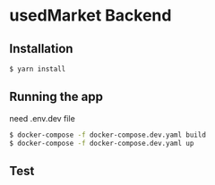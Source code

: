 # usedMarket Backend

## Installation

```bash
$ yarn install
```

## Running the app

need .env.dev file

```bash
$ docker-compose -f docker-compose.dev.yaml build
$ docker-compose -f docker-compose.dev.yaml up
```

## Test

